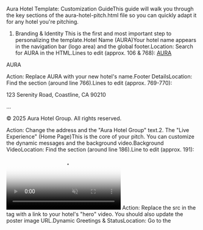 Aura Hotel Template: Customization GuideThis guide will walk you through the key sections of the aura-hotel-pitch.html file so you can quickly adapt it for any hotel you're pitching.

1. Branding & Identity
This is the first and most important step to personalizing the template.Hotel Name (AURA)Your hotel name appears in the navigation bar (logo area) and the global footer.Location: Search for AURA in the HTML.Lines to edit (approx. 106 & 768):<!-- In <nav> (Header) -->
<a href="#" class="nav-link text-2xl font-bold active" data-target="home">AURA</a>

<!-- In <footer> (Footer) -->
<p class="text-lg font-bold text-slate-800 dark:text-slate-200 mb-2">AURA</p>
Action: Replace AURA with your new hotel's name.Footer DetailsLocation: Find the <!-- ===== Global Footer ===== --> section (around line 766).Lines to edit (approx. 769-770):<p class="mb-4">123 Serenity Road, Coastline, CA 90210</p>
...
<p class="text-sm">&copy; <span id="current-year">2025</span> Aura Hotel Group. All rights reserved.</p>
Action: Change the address and the "Aura Hotel Group" text.2. The "Live Experience" (Home Page)This is the core of your pitch. You can customize the dynamic messages and the background video.Background VideoLocation: Find the <!-- ===== PAGE: Home ===== --> section (around line 186).Line to edit (approx. 191):<video autoplay loop muted playsinline poster="...">
    <source src="[https://videos.pexels.com/video-files/8044702/8044702-hd_1920_1080_25fps.mp4](https://videos.pexels.com/video-files/8044702/8044702-hd_1920_1080_25fps.mp4)" type="video/mp4">
</video>
Action: Replace the src in the <source> tag with a link to your hotel's "hero" video. You should also update the poster image URL.Dynamic Greetings & StatusLocation: Go to the <script> tag at the bottom of the file (around line 850).Lines to edit (approx. 855-870):if (currentHour < 12) {
    // Morning (Before 12 PM)
    greetingEl.textContent = 'Good Morning.';
    statusTextEl.textContent = 'Breakfast is now being served at The Arbor.';
} else if (currentHour < 17) {
    // Afternoon (12 PM - 5 PM)
    greetingEl.textContent = 'Good Afternoon.';
    statusTextEl.textContent = 'Enjoy poolside service at The Solstice Pool.';
    ...
} else {
    // Evening (After 5 PM)
    greetingEl.textContent = 'Good Evening.';
    statusTextEl.textContent = 'Live jazz begins soon at The Onyx Bar.';
    ...
}
Action: Change the textContent for the greetingEl (Good Morning/Afternoon/Evening) and statusTextEl (the "what's happening now" message) to match the specific hotel's amenities.

3. Booking Integration
This is where you'd link to the hotel's actual booking engine.
Location: Find the <!-- ===== Booking Section: The "Integration" ===== --> (around line 237).Line to edit (approx. 279):<a href="[https://www.booking.com/](https://www.booking.com/)" target="_blank" rel="noopener noreferrer" class="...">
    Book on Booking.com
    ...
</a>
Action: Change the href from https://www.booking.com/ to the hotel's specific Booking.com link (or other booking engine). You can also change the button text from "Book on Booking.com".4. Page Content & ImagesAll pages (Home, Rooms, Gallery, About, Contact) use placeholder images from https://placehold.co.Action: Do a "Find and Replace" for https://placehold.co. Replace these URLs with high-quality images from the hotel.Example (from Rooms page, line 431):<!-- BEFORE -->
<img src="[https://placehold.co/800x600/171717/f1f5f9?text=Deluxe+King+Room](https://placehold.co/800x600/171717/f1f5f9?text=Deluxe+King+Room)" alt="Deluxe King Room" ...>

<!-- AFTER (example) -->
<img src="[https://your-hotel-cdn.com/images/deluxe-king-room.jpg](https://your-hotel-cdn.com/images/deluxe-king-room.jpg)" alt="Deluxe King Room" ...>
Text: All text content inside <p>, <h3>, and <h2> tags within each <main data-page="..."> section is placeholder text. Simply edit it directly in the HTML.5. Theme & Styling (Colors)The template's main accent color is cyan. You can easily change this.Action: Do a project-wide "Find and Replace".Find: cyanReplace with: indigo, blue, emerald, amber, etc. (any standard Tailwind color name).This will instantly change all buttons, links, icons, and highlights to your new theme color, adapting the site to the hotel's branding in seconds.